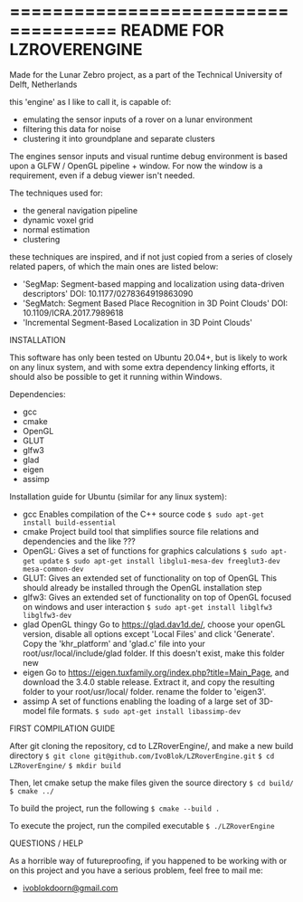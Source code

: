 ====================================
README FOR LZROVERENGINE 
====================================

Made for the Lunar Zebro project, as a part of the Technical University of Delft, Netherlands

this 'engine' as I like to call it, is capable of:
 - emulating the sensor inputs of a rover on a lunar environment 
 - filtering this data for noise
 - clustering it into groundplane and separate clusters

The engines sensor inputs and visual runtime debug environment is based upon a GLFW / OpenGL pipeline + window. For now the window is a requirement, even if a debug viewer isn't needed.

The techniques used for:
 - the general navigation pipeline
 - dynamic voxel grid
 - normal estimation
 - clustering

these techniques are inspired, and if not just copied from a series of closely related papers, of which the main ones are listed below:
 - 'SegMap: Segment-based mapping and localization using data-driven descriptors' DOI: 10.1177/0278364919863090
 - 'SegMatch: Segment Based Place Recognition in 3D Point Clouds' DOI: 10.1109/ICRA.2017.7989618
 - 'Incremental Segment-Based Localization in 3D Point Clouds' 

INSTALLATION

This software has only been tested on Ubuntu 20.04+, but is likely to work on any linux system, and with some extra dependency linking efforts, it should also be possible to get it running within Windows.

Dependencies:
 - gcc
 - cmake
 - OpenGL
 - GLUT
 - glfw3
 - glad
 - eigen
 - assimp

Installation guide for Ubuntu (similar for any linux system):
 - gcc
Enables compilation of the C++ source code
```$ sudo apt-get install build-essential ```
 - cmake
Project build tool that simplifies source file relations and dependencies and the like
???
 - OpenGL:
Gives a set of functions for graphics calculations
```$ sudo apt-get update```
```$ sudo apt-get install libglu1-mesa-dev freeglut3-dev mesa-common-dev```
 - GLUT:
Gives an extended set of functionality on top of OpenGL
This should already be installed through the OpenGL installation step
 - glfw3:
Gives an extended set of functionality on top of OpenGL focused on windows and user interaction
```$ sudo apt-get install libglfw3 libglfw3-dev``` 
 - glad
OpenGL thingy
Go to https://glad.dav1d.de/, choose your openGL version, disable all options except 'Local Files' and click 'Generate'. Copy the 'khr_platform' and 'glad.c' file into your root/usr/local/include/glad folder. If this doesn't exist, make this folder new
 - eigen
Go to https://eigen.tuxfamily.org/index.php?title=Main_Page, and download the 3.4.0 stable release. Extract it, and copy the resulting folder to your root/usr/local/ folder. rename the folder to 'eigen3'.
 - assimp
A set of functions enabling the loading of a large set of 3D-model file formats.
```$ sudo apt-get install libassimp-dev```

FIRST COMPILATION GUIDE

After git cloning the repository, cd to LZRoverEngine/, and make a new build directory
```$ git clone git@github.com/IvoBlok/LZRoverEngine.git```
```$ cd LZRoverEngine/```
```$ mkdir build```

Then, let cmake setup the make files given the source directory
```$ cd build/```
```$ cmake ../```

To build the project, run the following
```$ cmake --build .```

To execute the project, run the compiled executable
```$ ./LZRoverEngine```

QUESTIONS / HELP

As a horrible way of futureproofing, if you happened to be working with or on this project and you have a serious problem, feel free to mail me:
 - ivoblokdoorn@gmail.com
